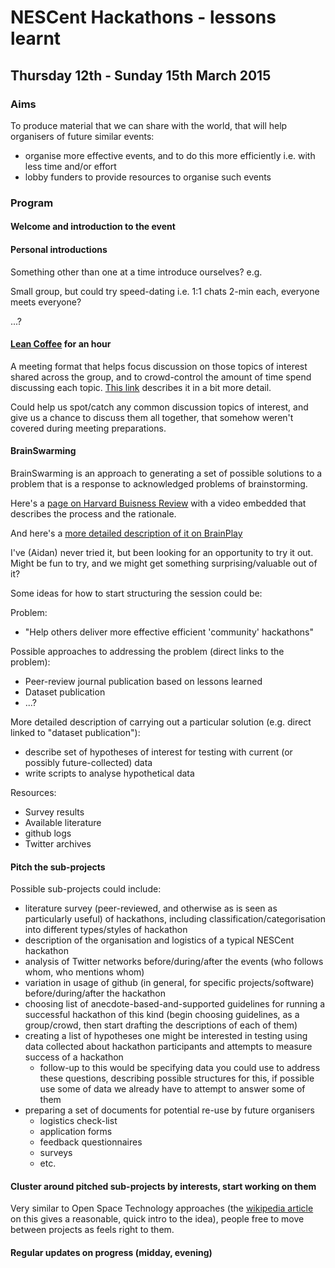 # NESCent Hackathons - lessons learnt

## Thursday 12th - Sunday 15th March 2015

### Aims

To produce material that we can share with the world, that will help organisers of future similar events:

- organise more effective events, and to do this more efficiently i.e. with less time and/or effort
- lobby funders to provide resources to organise such events

### Program

#### Welcome and introduction to the event

#### Personal introductions

Something other than one at a time introduce ourselves? e.g.

Small group, but could try speed-dating i.e. 1:1 chats 2-min each, everyone meets everyone?

...?

#### [Lean Coffee](http://leancoffee.org/) for an hour

A meeting format that helps focus discussion on those topics of interest shared across the group, and to crowd-control the amount of time spend discussing each topic. [This link](http://leancoffee.org/) describes it in a bit more detail.

Could help us spot/catch any common discussion topics of interest, and give us a chance to discuss them all together, that somehow weren't covered during meeting preparations.

#### BrainSwarming

BrainSwarming is an approach to generating a set of possible solutions to a problem that is a response to acknowledged problems of brainstorming.

Here's a [page on Harvard Buisness Review](http://99u.com/workbook/24273/stop-brainstorming-start-brainswarming) with a video embedded that describes the process and the rationale.

And here's a [more detailed description of it on BrainPlay](http://brainplay.wikia.com/wiki/Brainswarming)

I've (Aidan) never tried it, but been looking for an opportunity to try it out. Might be fun to try, and we might get something surprising/valuable out of it?

Some ideas for how to start structuring the session could be:

Problem:

- "Help others deliver more effective efficient 'community' hackathons"

Possible approaches to addressing the problem (direct links to the problem):
- Peer-review journal publication based on lessons learned
- Dataset publication
- ...?

More detailed description of carrying out a particular solution (e.g. direct linked to "dataset publication"):

- describe set of hypotheses of interest for testing with current (or possibly future-collected) data
- write scripts to analyse hypothetical data

Resources:

- Survey results
- Available literature
- github logs
- Twitter archives


#### Pitch the sub-projects

Possible sub-projects could include:

- literature survey (peer-reviewed, and otherwise as is seen as particularly useful) of hackathons, including classification/categorisation into different types/styles of hackathon
- description of the organisation and logistics of a typical NESCent hackathon
- analysis of Twitter networks before/during/after the events (who follows whom, who mentions whom)
- variation in usage of github (in general, for specific projects/software) before/during/after the hackathon
- choosing list of anecdote-based-and-supported guidelines for running a successful hackathon of this kind (begin choosing guidelines, as a group/crowd, then start drafting the descriptions of each of them)
- creating a list of hypotheses one might be interested in testing using data collected about hackathon participants and attempts to measure success of a hackathon
    - follow-up to this would be specifying data you could use to address these questions, describing possible structures for this, if possible use some of data we already have to attempt to answer some of them
- preparing a set of documents for potential re-use by future organisers
    - logistics check-list
    - application forms
    - feedback questionnaires
    - surveys
    - etc.

#### Cluster around pitched sub-projects by interests, start working on them 

Very similar to Open Space Technology approaches (the [wikipedia article](http://en.wikipedia.org/wiki/Open_Space_Technology) on this gives a reasonable, quick intro to the idea), people free to move between projects as feels right to them.

#### Regular updates on progress (midday, evening)
   
